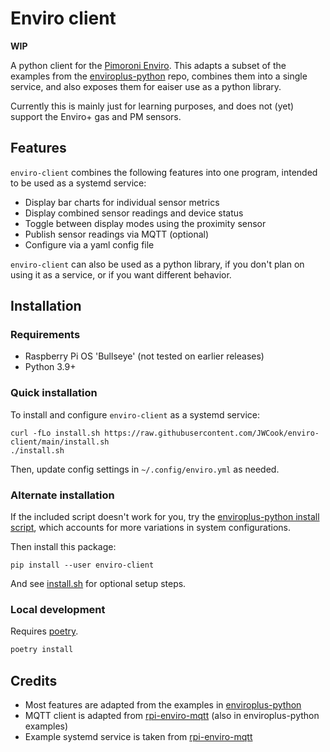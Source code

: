 # Enviro client
**WIP**

A python client for the [Pimoroni Enviro](https://shop.pimoroni.com/products/enviro?variant=31155658489939).
This adapts a subset of the examples from the
[enviroplus-python](https://github.com/pimoroni/enviroplus-python) repo, combines them into a single
service, and also exposes them for eaiser use as a python library.

Currently this is mainly just for learning purposes, and does not (yet) support the Enviro+
gas and PM sensors.

## Features
`enviro-client` combines the following features into one program, intended to be used as a systemd service:
* Display bar charts for individual sensor metrics
* Display combined sensor readings and device status
* Toggle between display modes using the proximity sensor
* Publish sensor readings via MQTT (optional)
* Configure via a yaml config file

`enviro-client` can also be used as a python library, if you don't plan on using it as a service,
or if you want different behavior.

## Installation

### Requirements
* Raspberry Pi OS 'Bullseye' (not tested on earlier releases)
* Python 3.9+

### Quick installation
To install and configure `enviro-client` as a systemd service:
```
curl -fLo install.sh https://raw.githubusercontent.com/JWCook/enviro-client/main/install.sh
./install.sh
```
Then, update config settings in `~/.config/enviro.yml` as needed.

### Alternate installation
If the included script doesn't work for you, try the
[enviroplus-python install script](https://github.com/pimoroni/enviroplus-python#installing),
which accounts for more variations in system configurations.

Then install this package:
```
pip install --user enviro-client
```
And see [install.sh](https://github.com/JWCook/enviro-client/blob/main/install.sh) for optional
setup steps.

### Local development
Requires [poetry](https://python-poetry.org/docs/master/#installation).
```python
poetry install
```

## Credits
* Most features are adapted from the examples in [enviroplus-python](https://github.com/pimoroni/enviroplus-python)
* MQTT client is adapted from [rpi-enviro-mqtt](https://github.com/robmarkcole/rpi-enviro-mqtt)
  (also in enviroplus-python examples)
* Example systemd service is taken from
  [rpi-enviro-mqtt](https://github.com/robmarkcole/rpi-enviro-mqtt)
